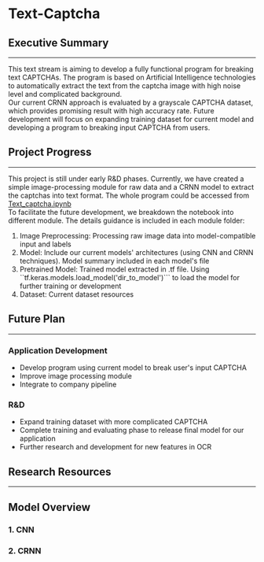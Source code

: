 # Text-Captcha
## Executive Summary
---
This text stream is aiming to develop a fully functional program for breaking text CAPTCHAs. The program is based on Artificial Intelligence technologies to automatically extract the text from the captcha image with high noise level and complicated background.   
Our current CRNN approach is evaluated by a grayscale CAPTCHA dataset, which provides promising result with high accuracy rate. Future development will focus on expanding training dataset for current model and developing a program to breaking input CAPTCHA from users.

## Project Progress
---
This project is still under early R&D phases. Currently, we have created a simple image-processing module for raw data and a CRNN model to extract the captchas into text format. The whole program could be accessed from [Text_captcha.ipynb](https://github.com/nbonair/Text-Captcha/blob/main/Text_captcha_CNN.ipynb)   
To facilitate the future development, we breakdown the notebook into different module. The details guidance is included in each module folder:
1. Image Preprocessing: Processing raw image data into model-compatible input and labels
2. Model: Include our current models' architectures (using CNN and CRNN techniques). Model summary included in each model's file
3. Pretrained Model: Trained model extracted in .tf file. Using ``tf.keras.models.load_model('dir_to_model')``` to load the model for further training or development
4. Dataset: Current dataset resources 

## Future Plan
---
### Application Development
- Develop program using current model to break user's input CAPTCHA
- Improve image processing module
- Integrate to company pipeline
### R&D
- Expand training dataset with more complicated CAPTCHA
- Complete training and evaluating phase to release final model for our application
- Further research and development for new features in OCR
## Research Resources
---
## Model Overview
### 1. CNN
### 2. CRNN
